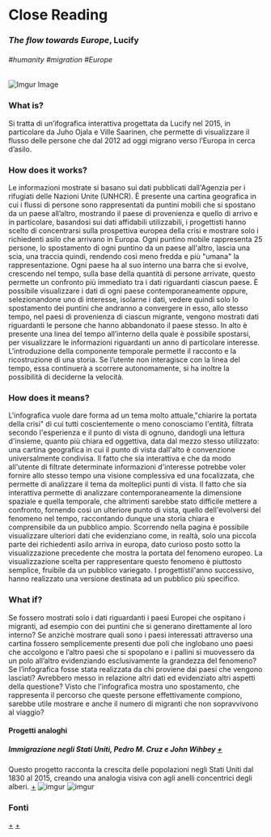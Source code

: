 # Close Reading

### _The flow towards Europe_, Lucify 
###### #humanity #migration #Europe #
  
![Imgur Image](https://i.imgur.com/WxlfvEE.png)  

### __What is?__ 

Si tratta di un’ifografica interattiva progettata da Lucify nel 2015, in particolare da Juho Ojala e Ville Saarinen, che permette di visualizzare il flusso delle persone che dal 2012 ad oggi migrano verso l’Europa in cerca d’asilo.

### __How does it works?__ 

Le informazioni mostrate si basano sui dati pubblicati dall'Agenzia per i rifugiati delle Nazioni Unite (UNHCR). 
È presente una cartina geografica in cui i flussi di persone sono rappresentati da puntini mobili che si spostano da un paese all’altro, mostrando il paese di provenienza e quello di arrivo e in particolare, basandosi sui dati affidabili utilizzabili, i progettisti hanno scelto di concentrarsi sulla prospettiva europea della crisi e mostrare solo i richiedenti asilo che arrivano in Europa.
Ogni puntino mobile rappresenta 25 persone, lo spostamento di ogni puntino da un paese all'altro, lascia una scia, una traccia quindi, rendendo così meno fredda e più "umana" la rappresentazione. Ogni paese ha al suo interno una barra che si evolve, crescendo nel tempo, sulla base della quantità di persone arrivate, questo permette un confronto più immediato tra i dati riguardanti ciascun paese. È possibile visualizzare i dati di ogni paese contemporaneamente oppure, selezionandone uno di interesse, isolarne i dati, vedere quindi solo lo spostamento dei puntini che andranno a convergere in esso, allo stesso tempo, nel paesi di provenienza di ciascun migrante, vengono mostrati dati riguardanti le persone che hanno abbandonato il paese stesso. In alto è presente una linea del tempo all’interno della quale è possibile spostarsi, per visualizzare le informazioni riguardanti un anno di particolare interesse. L'introduzione della componente temporale permette il racconto e la ricostruzione di una storia. Se l’utente non interagisce con la linea del tempo, essa continuerà a scorrere autonomamente, si ha inoltre la possibilità di deciderne la velocità. 

### __How does it means?__

L'infografica vuole dare forma ad un tema molto attuale,"chiarire la portata della crisi" di cui tutti coscientemente o meno conosciamo l'entità, filtrata secondo l'esperienza e il punto di vista di ognuno, dandogli una lettura d'insieme, quanto più chiara ed oggettiva, data dal mezzo stesso utilizzato: una cartina geografica in cui il punto di vista dall'alto è convenzione universalmente condivisa. Il fatto che sia interattiva e che da modo all'utente di filtrate determinate informazioni d'interesse potrebbe voler fornire allo stesso tempo una visione complessiva ed una focalizzata, che permette di analizzare il tema da molteplici punti di vista. Il fatto che sia interattiva permette di analizzare contemporaneamente la dimensione spaziale e quella temporale, che altrimenti sarebbe stato difficile mettere a confronto, fornendo così un ulteriore punto di vista, quello dell'evolversi del fenomeno nel tempo, raccontando dunque una storia chiara e comprensibile da un pubblico ampio. Scorrendo nella pagina è possibile visualizzare ulteriori dati che evidenziano come, in realtà, solo una piccola parte dei richiedenti asilo arriva in europa, dato curioso posto sotto la visualizzazione precedente che mostra la portata del fenomeno europeo.  La visualizzazione scelta per rappresentare questo fenomeno è piuttosto semplice, fruibile da un pubblico variegato. I progettistil'anno successivo, hanno realizzato una versione destinata ad un pubblico più specifico. 

### __What if?__ 

Se fossero mostrati solo i dati riguardanti i paesi Europei che ospitano i migranti, ad esempio con dei puntini che si generano direttamente al loro interno?
Se anzichè mostrare quali sono i paesi interessati attraverso una cartina fossero semplicemente presenti due poli che inglobano uno paesi che accolgono e l’altro paesi che si spopolano e i pallini si muovessero da un polo all’altro evidenziando esclusivamente la grandezza del fenomeno? 
Se l’infografica fosse stata realizzata da chi proviene dai paesi che vengono lasciati? Avrebbero messo in relazione altri dati ed evidenziato altri aspetti della questione?
Visto che l'infografica mostra uno spostamento, che rappresenta il percorso che queste persone effettivamente compiono, sarebbe utile mostrare e anche il numero di migranti che non sopravvivono al viaggio?

#### __Progetti analoghi__
##### Immigrazione negli Stati Uniti, Pedro M. Cruz e John Wihbey [+](https://www.quantitas.it/immigrazione_us_dataviz/)
Questo progetto racconta la crescita delle popolazioni negli Stati Uniti dal 1830 al 2015, creando una analogia visiva con agli anelli concentrici degli alberi. [+](https://web.northeastern.edu/naturalizing-immigration-dataviz/download/portfolio-camera-ready.pdf)
![imgur](https://i.imgur.com/EeTpgPq.png)
![imgur](https://i.imgur.com/XqybUI9.png)


### __Fonti__ 

[+](https://www.lucify.com/)
[+](https://www.lucify.com/the-flow-towards-europe/)
